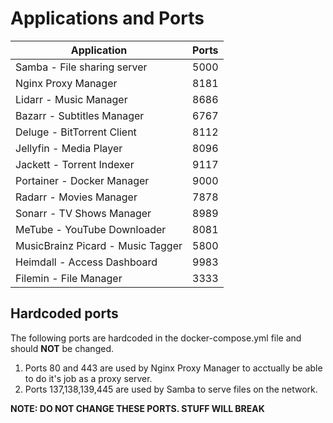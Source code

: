 # Applications and Ports

| Application  | Ports |
| ------------- | ------------- |
| Samba - File sharing server  | 5000  |
| Nginx Proxy Manager  | 8181  |
| Lidarr - Music Manager  | 8686  |
| Bazarr - Subtitles Manager  | 6767  |
| Deluge - BitTorrent Client  | 8112  |
| Jellyfin - Media Player  | 8096  |
| Jackett - Torrent Indexer  | 9117  |
| Portainer - Docker Manager  | 9000  |
| Radarr - Movies Manager  | 7878  |
| Sonarr - TV Shows Manager  | 8989  |
| MeTube - YouTube Downloader  | 8081  |
| MusicBrainz Picard - Music Tagger  | 5800  |
| Heimdall - Access Dashboard  | 9983  |
| Filemin - File Manager  | 3333  |

## Hardcoded ports
The following ports are hardcoded in the docker-compose.yml file and should **NOT** be changed.

1. Ports 80 and 443 are used by Nginx Proxy Manager to acctually be able to do it's job as a proxy server.
2. Ports 137,138,139,445 are used by Samba to serve files on the network.

**NOTE: DO NOT CHANGE THESE PORTS. STUFF WILL BREAK**